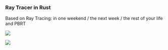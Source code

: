 ### Ray Tracer in Rust
Based on Ray Tracing: in one weekend / the next week / the rest of your life and PBRT

![ ](./images/cornell_transformed.png)

[//]: # (![ ]&#40;./images/cornell.png&#41;)

![ ](./images/teapot.png)

[//]: # (![ ]&#40;./images/spheres2.png&#41;)

[//]: # (![ ]&#40;./images/spheres.png&#41;)

